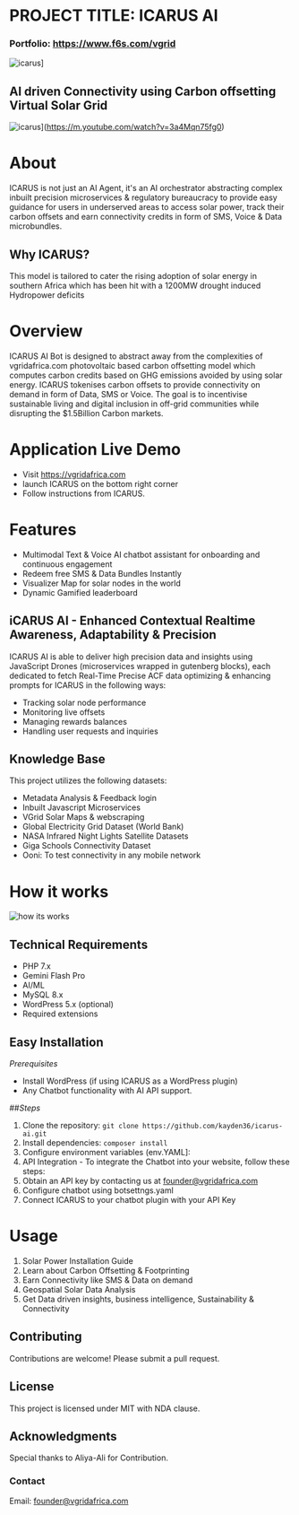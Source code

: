 # PROJECT TITLE: ICARUS AI 
### Portfolio: https://www.f6s.com/vgrid
![icarus](Media/Polish_20250131_114557539.jpg)]
## AI driven Connectivity using Carbon offsetting Virtual Solar Grid
![icarus](Media/IMG-20240926-WA0018.jpg)](https://m.youtube.com/watch?v=3a4Mqn75fg0)
# About
ICARUS is not just an AI Agent, it's an AI orchestrator abstracting complex inbuilt precision microservices & regulatory bureaucracy to provide easy guidance for users in underserved areas to access solar power, track their carbon offsets and earn connectivity credits in form of SMS, Voice & Data microbundles. 
## Why ICARUS?
This model is tailored to cater the rising adoption of solar energy in southern Africa which has been hit with a 1200MW drought induced Hydropower deficits
# Overview
ICARUS AI Bot is designed to abstract away from the complexities of vgridafrica.com photovoltaic based carbon offsetting model which computes carbon credits based on GHG emissions avoided by using solar energy. ICARUS tokenises carbon offsets to provide connectivity on demand in form of Data, SMS or Voice. 
The goal is to incentivise sustainable living and digital inclusion in off-grid communities while disrupting the $1.5Billion Carbon markets.
# Application Live Demo 
- Visit https://vgridafrica.com
- launch ICARUS on the bottom right corner
- Follow instructions from ICARUS.
# Features
- Multimodal Text & Voice AI chatbot assistant for onboarding and continuous engagement 
- Redeem free SMS & Data Bundles Instantly
- Visualizer Map for solar nodes in the world 
- Dynamic Gamified leaderboard
## iCARUS AI - Enhanced Contextual Realtime Awareness, Adaptability & Precision
ICARUS AI is able to deliver high precision data and insights using JavaScript Drones (microservices wrapped in gutenberg blocks), each dedicated to fetch Real-Time Precise ACF data optimizing & enhancing prompts for ICARUS in the following ways:
- Tracking solar node performance
- Monitoring live offsets
- Managing rewards balances
- Handling user requests and inquiries
 
## Knowledge Base
This project utilizes the following datasets:
- Metadata Analysis & Feedback login
- Inbuilt Javascript Microservices
- VGrid Solar Maps & webscraping
- Global Electricity Grid Dataset (World Bank)
- NASA Infrared Night Lights Satellite Datasets
- Giga Schools Connectivity Dataset
- Ooni: To test connectivity in any mobile network
  
# How it works
![how its works](Media/install-solarpa_1737677989.png)
## Technical Requirements
- PHP 7.x
- Gemini Flash Pro
- AI/ML 
- MySQL 8.x
- WordPress 5.x (optional)
- Required extensions 

## Easy Installation 
_Prerequisites_
- Install WordPress (if using ICARUS as a WordPress plugin)
- Any Chatbot functionality with AI API support.

##_Steps_
1. Clone the repository: `git clone https://github.com/kayden36/icarus-ai.git`
2. Install dependencies: `composer install`
3. Configure environment variables (env.YAML]: 
4. API Integration - To integrate the Chatbot into your website, follow these steps:
1. Obtain an API key by contacting us at founder@vgridafrica.com 
2. Configure chatbot using botsettngs.yaml
3. Connect ICARUS to your chatbot plugin with your API Key

# Usage
1.  Solar Power Installation Guide
2.  Learn about Carbon Offsetting & Footprinting
3.  Earn Connectivity like SMS & Data on demand
4.  Geospatial Solar Data Analysis
5.  Get Data driven insights, business intelligence, Sustainability & Connectivity 

## Contributing
Contributions are welcome! Please submit a pull request.

## License
This project is licensed under MIT with NDA clause.

## Acknowledgments
Special thanks to Aliya-Ali for Contribution.

### Contact
Email: founder@vgridafrica.com 
